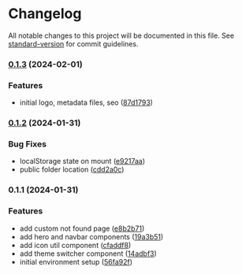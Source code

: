 # Changelog

All notable changes to this project will be documented in this file. See [standard-version](https://github.com/conventional-changelog/standard-version) for commit guidelines.

### [0.1.3](https://github.com/umutto/umutto.github.io/compare/v0.1.2...v0.1.3) (2024-02-01)


### Features

* initial logo, metadata files, seo ([87d1793](https://github.com/umutto/umutto.github.io/commit/87d1793be6b4a8d4aa757f3480f2c1cf54561559))

### [0.1.2](https://github.com/umutto/umutto.github.io/compare/v0.1.1...v0.1.2) (2024-01-31)


### Bug Fixes

* localStorage state on mount ([e9217aa](https://github.com/umutto/umutto.github.io/commit/e9217aac2393c5d6c217943132774899f9d10d11))
* public folder location ([cdd2a0c](https://github.com/umutto/umutto.github.io/commit/cdd2a0cbb22f566244d10f6aaa997d5f2cffb532))

### 0.1.1 (2024-01-31)

### Features

- add custom not found page ([e8b2b71](https://github.com/umutto/umutto.github.io/commit/e8b2b717262e9ea6fac51f758cc5528100e87fa6))
- add hero and navbar components ([19a3b51](https://github.com/umutto/umutto.github.io/commit/19a3b5174cf49275daa1106f31cd4c5a418419c3))
- add icon util component ([cfaddf8](https://github.com/umutto/umutto.github.io/commit/cfaddf83d97b8774f3a5132e4be6e40d73e0e15d))
- add theme switcher component ([14adbf3](https://github.com/umutto/umutto.github.io/commit/14adbf3ebca5d61c8900cf3c23474f7613c281d6))
- initial environment setup ([56fa92f](https://github.com/umutto/umutto.github.io/commit/56fa92f0584a9ef80c40d6d10cb960360db7a6db))
